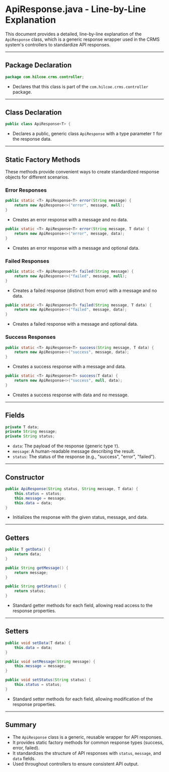 # ApiResponse.java - Line-by-Line Explanation

This document provides a detailed, line-by-line explanation of the `ApiResponse` class, which is a generic response wrapper used in the CRMS system's controllers to standardize API responses.

---

## Package Declaration

```java
package com.hilcoe.crms.controller;
```
- Declares that this class is part of the `com.hilcoe.crms.controller` package.

---

## Class Declaration

```java
public class ApiResponse<T> {
```
- Declares a public, generic class `ApiResponse` with a type parameter `T` for the response data.

---

## Static Factory Methods

These methods provide convenient ways to create standardized response objects for different scenarios.

### Error Responses

```java
public static <T> ApiResponse<T> error(String message) {
    return new ApiResponse<>("error", message, null);
}
```
- Creates an error response with a message and no data.

```java
public static <T> ApiResponse<T> error(String message, T data) {
    return new ApiResponse<>("error", message, data);
}
```
- Creates an error response with a message and optional data.

### Failed Responses

```java
public static <T> ApiResponse<T> failed(String message) {
    return new ApiResponse<>("failed", message, null);
}
```
- Creates a failed response (distinct from error) with a message and no data.

```java
public static <T> ApiResponse<T> failed(String message, T data) {
    return new ApiResponse<>("failed", message, data);
}
```
- Creates a failed response with a message and optional data.

### Success Responses

```java
public static <T> ApiResponse<T> success(String message, T data) {
    return new ApiResponse<>("success", message, data);
}
```
- Creates a success response with a message and data.

```java
public static <T> ApiResponse<T> success(T data) {
    return new ApiResponse<>("success", null, data);
}
```
- Creates a success response with data and no message.

---

## Fields

```java
private T data;
private String message;
private String status;
```
- `data`: The payload of the response (generic type `T`).
- `message`: A human-readable message describing the result.
- `status`: The status of the response (e.g., "success", "error", "failed").

---

## Constructor

```java
public ApiResponse(String status, String message, T data) {
    this.status = status;
    this.message = message;
    this.data = data;
}
```
- Initializes the response with the given status, message, and data.

---

## Getters

```java
public T getData() {
    return data;
}

public String getMessage() {
    return message;
}

public String getStatus() {
    return status;
}
```
- Standard getter methods for each field, allowing read access to the response properties.

---

## Setters

```java
public void setData(T data) {
    this.data = data;
}

public void setMessage(String message) {
    this.message = message;
}

public void setStatus(String status) {
    this.status = status;
}
```
- Standard setter methods for each field, allowing modification of the response properties.

---

## Summary

- The `ApiResponse` class is a generic, reusable wrapper for API responses.
- It provides static factory methods for common response types (success, error, failed).
- It standardizes the structure of API responses with `status`, `message`, and `data` fields.
- Used throughout controllers to ensure consistent API output.
